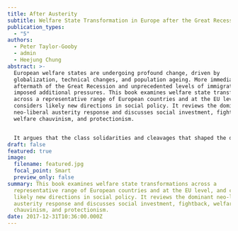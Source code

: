 ```yaml
---
title: After Austerity
subtitle: Welfare State Transformation in Europe after the Great Recession
publication_types:
  - "5"
authors:
  - Peter Taylor-Gooby
  - admin
  - Heejung Chung
abstract: >-
  European welfare states are undergoing profound change, driven by
  globalization, technical changes, and population ageing. More immediately, the
  aftermath of the Great Recession and unprecedented levels of immigration have
  imposed additional pressures. This book examines welfare state transformations
  across a representative range of European countries and at the EU level, and
  considers likely new directions in social policy. It reviews the dominant
  neo-liberal austerity response and discusses social investment, fightback,
  welfare chauvinism, and protectionism.


  It argues that the class solidarities and cleavages that shaped the development of welfare states are no longer powerful. Tensions surrounding divisions between old and young, women and men, immigrants and denizens, and between the winners in a new, more competitive, world and those who feel left behind are becoming steadily more important. European countries have entered a period of political instability and this is reflected in policy directions. Austerity predominates nearly everywhere, but patterns of social investment, protectionism, neo-Keynesian intervention, and fightback vary between countries. The volume identify areas of convergence and difference in European welfare state futures in this up-to-date study - essential reading to grasp the pace and directions of change.
draft: false
featured: true
image:
  filename: featured.jpg
  focal_point: Smart
  preview_only: false
summary: This book examines welfare state transformations across a
  representative range of European countries and at the EU level, and considers
  likely new directions in social policy. It reviews the dominant neo-liberal
  austerity response and discusses social investment, fightback, welfare
  chauvinism, and protectionism.
date: 2017-12-31T10:36:00.000Z
---
```

